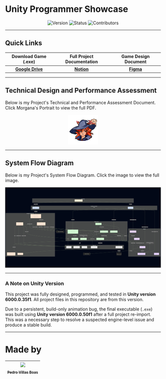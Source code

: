 # Unity Programmer Showcase
<div align="center">

![Version](https://img.shields.io/badge/version-1.0-blue.svg)
![Status](https://img.shields.io/badge/status-released-green.svg)
![Contributors](https://img.shields.io/badge/contributors-1-orange.svg)

</div>

---

## **Quick Links**

<div align="center">
  
| Download Game (.exe) | Full Project Documentation | Game Design Document |
| :---: | :---: | :---: |
| [**Google Drive**](https://drive.google.com/drive/folders/1rnVlsM3jbOc_fjPgHkcyGoyx_zi25sK_?usp=sharing) | [**Notion**](https://www.notion.so/pedrovilasboas/Pedro-Vilas-Boas-Task-Project-250d2b9e22608076b520c2ce116a2960?source=copy_link) | [**Figma**](https://www.figma.com/board/HAntUE7Fd7CFtSUE4XXUw8/Pedro-Vilas-Boas-%7C-Task-Project?node-id=1-2&t=QzqU9XFW5AezdXGC-1) |

</div>

---

## **Technical Design and Performance Assessment**

Below is my Project's Technical and Performance Assessment Document. Click Morgana's Portrait to view the full PDF.

<div align="center">

[![Document](https://github.com/PedroVillasBoas/Unity-Programmer-Showcase/blob/master/Assets/_Project/Art/UI/Dialogue/NPC/Morgana.png)](https://github.com/PedroVillasBoas/Unity-Programmer-Showcase/blob/master/PEDROVILASBOAS_TASK-Document.pdf)

</div>

---

## **System Flow Diagram**

Below is my Project's System Flow Diagram. Click the image to view the full image.

<div align="center">

[![Document Preview](https://raw.githubusercontent.com/PedroVillasBoas/Unity-Programmer-Showcase/master/PEDROVILASBOAS_TASK-Full-System-Flow-Diagram.png)](https://github.com/PedroVillasBoas/Unity-Programmer-Showcase/blob/master/PEDROVILASBOAS_TASK-Full-System-Flow-Diagram.png)

</div>

---

### **A Note on Unity Version**

This project was fully designed, programmed, and tested in **Unity version 6000.0.35f1**. All project files in this repository are from this version.

Due to a persistent, build-only animation bug, the final executable (`.exe`) was built using **Unity version 6000.0.50f1** after a full project re-import. This was a necessary step to resolve a suspected engine-level issue and produce a stable build.

---

# Made by
| [<img loading="lazy" src="https://avatars.githubusercontent.com/u/47667167?v=4" width=115><br><sub>Pedro Villas Boas</sub>](https://github.com/PedroVillasBoas) |
| :---: |
